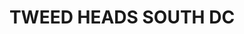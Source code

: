 ---
lastmod: '2025-04-06T06:05:20+00:00'
latitude: -28.2
layout: suburb
longitude: 153.545
postcode: '2486'
state: NSW
title: TWEED HEADS SOUTH DC
url: /nsw/tweed-heads-south-dc/
---